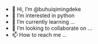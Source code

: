 - 👋 Hi, I’m @buhuiqimingdeke
- 👀 I’m interested in python
- 🌱 I’m currently learning ...
- 💞️ I’m looking to collaborate on ...
- 📫 How to reach me ...

<!---
buhuiqimingdeke/buhuiqimingdeke is a ✨ special ✨ repository because its `README.md` (this file) appears on your GitHub profile.
You can click the Preview link to take a look at your changes.
--->
